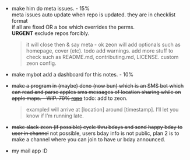 - make him do meta issues. - 15%
  <br />meta issues auto update when repo is updated.
  they are in checklist format
  <br />if all are fixed OR a box which overrides the perms.
  <br /> **URGENT** exclude repos forcibly.

  > it will close then & say meta - ok
  > zeon will add optionals such as homepage, cover (etc).
  > todo add warnings.
  > add more stuff to check such as README.md, contributing.md, LICENSE. custom zeon config.

- make mybot add a dashboard for this notes. - 10%
- ~~make a program in (maybe) ~~deno~~ (now bun) which is an SMS bot which can read and parse apples sms messages of location sharing while on apple maps. - WIP. 70% [repo](https://github.com/NeonGamerBot-QK/apple-maps-stats)~~ todo: add to zeon.
  > example:I will arrive at [location] around [timestamp]. I’ll let you know if I’m running late.
- ~~make slack zeon (if possible) cycle thru bdays and send happy bday to user in channel~~ not possible, users bday info is not public, plan 2 is to make a channel where you can join to have ur bday announced.
- my mail app :D
